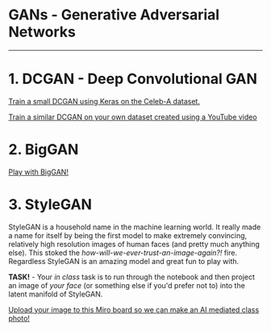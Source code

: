 # GANs - Generative Adversarial Networks

---

# 1. DCGAN - Deep Convolutional GAN

[Train a small DCGAN using Keras on the Celeb-A dataset.](https://github.com/joshmurr/machine-learnings/blob/master/cci-dsai/DCGAN_Keras.ipynb)

[Train a similar DCGAN on your own dataset created using a YouTube video](https://github.com/joshmurr/machine-learnings/blob/master/cci-dsai/DCGAN_Keras_Cutsom_Dataset.ipynb)

# 2. BigGAN

[Play with BigGAN!](https://github.com/joshmurr/machine-learnings/blob/master/bigGAN/BigGAN_Playground.ipynb)

# 3. StyleGAN

StyleGAN is a household name in the machine learning world. It really made a name for itself by being the first model to make extremely convincing, relatively high resolution images of human faces (and pretty much anything else). This stoked the _how-will-we-ever-trust-an-image-again?!_ fire. Regardless StyleGAN is an amazing model and great fun to play with.

__TASK!__ - Your _in class_ task is to run through the notebook and then project an image of _your face_ (or something else if you'd prefer not to) into the latent manifold of StyleGAN.

[Upload your image to this Miro board so we can make an AI mediated class photo!](https://miro.com/welcomeonboard/WXN3SFZYUVJzNXNrQzk3WERLQUdOR3pYT25UZ1J1VTRDcVNRTWFhSmNJM1VEcGwyc0RpeEN0SngzTXRrbnl5NHwzMDc0NDU3MzY0OTEwNTIwOTg2?invite_link_id=623605424355)
